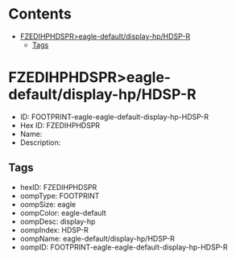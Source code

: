 



Contents
========

* [FZEDIHPHDSPR>eagle-default/display-hp/HDSP-R](#fzedihphdspreagle-defaultdisplay-hphdsp-r)
	* [Tags](#tags)

# FZEDIHPHDSPR>eagle-default/display-hp/HDSP-R

- ID: FOOTPRINT-eagle-eagle-default-display-hp-HDSP-R
- Hex ID: FZEDIHPHDSPR
- Name: 
- Description: 

## Tags

- hexID: FZEDIHPHDSPR
- oompType: FOOTPRINT
- oompSize: eagle
- oompColor: eagle-default
- oompDesc: display-hp
- oompIndex: HDSP-R
- oompName: eagle-default/display-hp/HDSP-R
- oompID: FOOTPRINT-eagle-eagle-default-display-hp-HDSP-R
